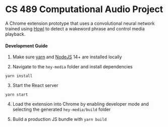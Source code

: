 # CS 489 Computational Audio Project

A Chrome extension prototype that uses a convolutional neural network trained using [Howl](https://github.com/castorini/howl) to detect a wakeword phrase and control media playback.

#### Development Guide

1. Make sure [yarn](https://yarnpkg.com/) and [NodeJS](https://nodejs.org/en/) 14+ are installed locally

2. Navigate to the `hey-media` folder and install dependencies

```
yarn install
```

3. Start the React server

```
yarn start
```

4. Load the extension into Chrome by enabling developer mode and selecting the generated `hey-media/build` folder

5. Build a production JS bundle with `yarn build`
